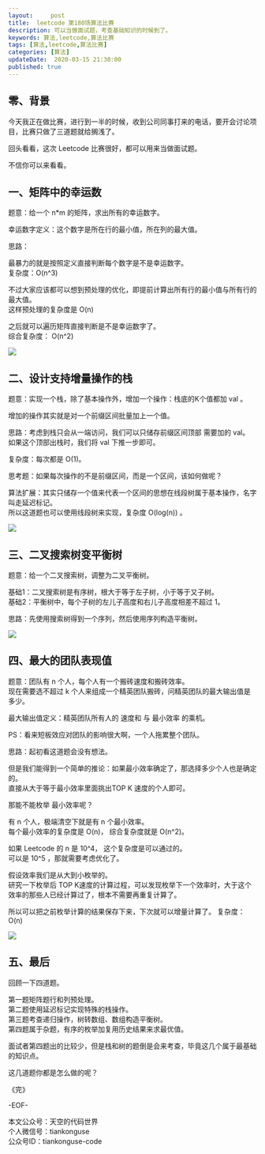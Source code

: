 ```yaml
---   
layout:     post  
title:  leetcode 第180场算法比赛  
description: 可以当做面试题，考查基础知识的时候到了。  
keywords: 算法,leetcode,算法比赛  
tags: [算法,leetcode,算法比赛]    
categories: [算法]  
updateDate:  2020-03-15 21:30:00  
published: true  
---  
```



## 零、背景  



今天我正在做比赛，进行到一半的时候，收到公司同事打来的电话，要开会讨论项目，比赛只做了三道题就给搁浅了。  


回头看看，这次 Leetcode 比赛很好，都可以用来当做面试题。  


不信你可以来看看。  


## 一、矩阵中的幸运数  


题意：给一个 n*m 的矩阵，求出所有的幸运数字。  


幸运数字定义：这个数字是所在行的最小值，所在列的最大值。  


思路：  


最暴力的就是按照定义直接判断每个数字是不是幸运数字。  
复杂度：O(n^3)  


不过大家应该都可以想到预处理的优化，即提前计算出所有行的最小值与所有行的最大值。  
这样预处理的复杂度是 O(n)  

之后就可以遍历矩阵直接判断是不是幸运数字了。  
综合复杂度： O(n^2)  


![](https://res2020.tiankonguse.com/images/2020/03/15/001.png)  


## 二、设计支持增量操作的栈  


题意：实现一个栈，除了基本操作外，增加一个操作：栈底的K个值都加 val 。  


增加的操作其实就是对一个前缀区间批量加上一个值。  


思路：考虑到栈只会从一端访问，我们可以只储存前缀区间顶部 需要加的 val。  
如果这个顶部出栈时，我们将 val 下推一步即可。  


复杂度：每次都是 O(1)。  


思考题：如果每次操作的不是前缀区间，而是一个区间，该如何做呢？  


算法扩展：其实只储存一个值来代表一个区间的思想在线段树属于基本操作，名字叫走延迟标记。  
所以这道题也可以使用线段树来实现，复杂度 O(log(n)) 。  


![](https://res2020.tiankonguse.com/images/2020/03/15/002.png)  


## 三、二叉搜索树变平衡树  


题意：给一个二叉搜索树，调整为二叉平衡树。  


基础1：二叉搜索树是有序树，根大于等于左子树，小于等于又子树。  
基础2：平衡树中，每个子树的左儿子高度和右儿子高度相差不超过 1。  


思路：先使用搜索树得到一个序列，然后使用序列构造平衡树。  


![](https://res2020.tiankonguse.com/images/2020/03/15/003.png)  


## 四、最大的团队表现值  


题意：团队有 n 个人，每个人有一个搬砖速度和搬砖效率。  
现在需要选不超过 k 个人来组成一个精英团队搬砖，问精英团队的最大输出值是多少。  


最大输出值定义：精英团队所有人的 速度和 与 最小效率 的乘机。  


PS：看来短板效应对团队的影响很大啊，一个人拖累整个团队。  



思路：起初看这道题会没有想法。  


但是我们能得到一个简单的推论：如果最小效率确定了，那选择多少个人也是确定的。  
直接从大于等于最小效率里面挑出TOP K 速度的个人即可。  


那能不能枚举 最小效率呢？  


有 n 个人，极端清空下就是有 n 个最小效率。  
每个最小效率的复杂度是 O(n)， 综合复杂度就是 O(n^2)。  


如果 Leetcode 的 n 是 10^4， 这个复杂度是可以通过的。  
可以是 10^5 ，那就需要考虑优化了。  


假设效率我们是从大到小枚举的。  
研究一下枚举后 TOP K速度的计算过程，可以发现枚举下一个效率时，大于这个效率的那些人已经计算过了，根本不需要再重复计算了。  


所以可以把之前枚举计算的结果保存下来，下次就可以增量计算了。
复杂度：O(n)  


![](https://res2020.tiankonguse.com/images/2020/03/15/004.png)  


## 五、最后  


回顾一下四道题。  


第一题矩阵题行和列预处理。  
第二题使用延迟标记实现特殊的栈操作。  
第三题考查递归操作，树转数组、数组构造平衡树。  
第四题属于杂题，有序的枚举加复用历史结果来求最优值。  


面试者第四题出的比较少，但是栈和树的题倒是会来考查，毕竟这几个属于最基础的知识点。  


这几道题你都是怎么做的呢？  


《完》


-EOF-  



本文公众号：天空的代码世界  
个人微信号：tiankonguse  
公众号ID：tiankonguse-code  
  

